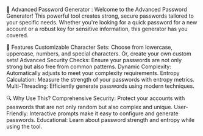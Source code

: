 🔐 Advanced Password Generator : 
Welcome to the Advanced Password Generator! This powerful tool creates strong, secure passwords tailored to your specific needs. Whether you're looking for a quick password for a new account or a robust key for sensitive information, this generator has you covered.

🌟 Features
Customizable Character Sets: Choose from lowercase, uppercase, numbers, and special characters. Or, create your own custom sets!
Advanced Security Checks: Ensure your passwords are not only strong but also free from common patterns.
Dynamic Complexity: Automatically adjusts to meet your complexity requirements.
Entropy Calculation: Measure the strength of your passwords with entropy metrics.
Multi-Threading: Efficiently generate passwords using modern techniques.

🔍 Why Use This?
Comprehensive Security: Protect your accounts with passwords that are not only random but also complex and unique.
User-Friendly: Interactive prompts make it easy to configure and generate passwords.
Educational: Learn about password strength and entropy while using the tool.
